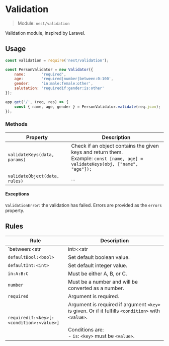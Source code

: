 # Validation

> Module: `nest/validation`

Validation module, inspired by Laravel.

## Usage

```js
const validation = require('nest/validation');

const PersonValidator = new Validator({
	name:       'required',
	age:        'required|number|between:0:100',
	gender:     'in:male:female:other',
	salutation: 'requiredif:gender:is:other'
});

app.get('/', (req, res) => {
	const { name, age, gender } = PersonValidator.validate(req.json);
});
```

### Methods

| Property                      | Description                                                  |
| ----------------------------- | ------------------------------------------------------------ |
| `validateKeys(data, params)`  | Check if an object contains the given keys and return them.<br />Example: `const [name, age] = validateKeys(obj, ["name", "age"]);` |
| `validateObject(data, rules)` | ...                                                          |

#### Exceptions

`ValidationError`: the validation has failed. Errors are provided as the `errors` property.

## Rules

| Rule                                     | Description                                                  |
| ---------------------------------------- | ------------------------------------------------------------ |
| `between:<str|int>:<str|int>`            | Must be greater or equal to A and lesser or equal to B. If value is a number, A and B will be considered as numbers as well. |
| `defaultBool:<bool>`                     | Set default boolean value.                                   |
| `defaultInt:<int>`                       | Set default integer value.                                   |
| `in:A:B:C`                               | Must be either A, B, or C.                                   |
| `number`                                 | Must be a number and will be converted as a number.          |
| `required`                               | Argument is required.                                        |
| `requiredif:<key>[:<condition>:<value>]` | Argument is required if argument `<key>` is given. Or if it fulfills `<condition>` with `<value>`.<br /><br />Conditions are:<br />- `is`: `<key>` must be `<value>`. |

